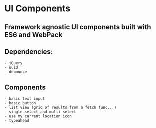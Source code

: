 UI Components
==================

Framework agnostic UI components built with ES6 and WebPack
-----------------------------------------------------------

## Dependencies:

    - jQuery
    - uuid
    - debounce

## Components

    - basic text input
    - basic button
    - list view (grid of results from a fetch func...)
    - single select and multi select
    - use my current location icon
    - typeahead
